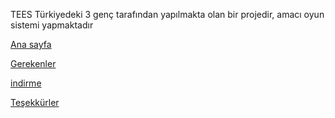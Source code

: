 TEES Türkiyedeki 3 genç tarafından yapılmakta olan bir projedir, amacı oyun sistemi yapmaktadır

[Ana sayfa](https://atechnology56.github.io)

[Gerekenler](/gerekenler.md)

[indirme](https://github.com/ATEchnology55/TEES/releases)

[Teşekkürler](https://atechnology55.github.io/THANKYOU.md)
